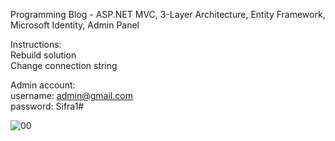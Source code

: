Programming Blog - ASP.NET MVC, 3-Layer Architecture, Entity Framework, Microsoft Identity, Admin Panel

Instructions:  
Rebuild solution  
Change connection string  
  
Admin account:  
username: admin@gmail.com  
password: Sifra1#  
  
    
![00](https://user-images.githubusercontent.com/35643276/42138829-f639803c-7d83-11e8-9dab-b69f19b91f3c.jpg)
